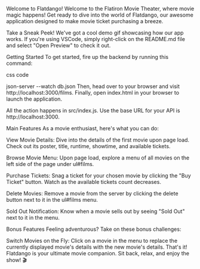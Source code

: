 Welcome to Flatdango!
Welcome to the Flatiron Movie Theater, where movie magic happens! Get ready to dive into the world of Flatdango, our awesome application designed to make movie ticket purchasing a breeze.

Take a Sneak Peek!
We've got a cool demo gif showcasing how our app works. If you're using VSCode, simply right-click on the README.md file and select "Open Preview" to check it out.

Getting Started
To get started, fire up the backend by running this command:

 css code
 
json-server --watch db.json
Then, head over to your browser and visit http://localhost:3000/films. Finally, open index.html in your browser to launch the application.

All the action happens in src/index.js. Use the base URL for your API is http://localhost:3000.

Main Features
As a movie enthusiast, here's what you can do:

View Movie Details: Dive into the details of the first movie upon page load. Check out its poster, title, runtime, showtime, and available tickets.

Browse Movie Menu: Upon page load, explore a menu of all movies on the left side of the page under ul#films.

Purchase Tickets: Snag a ticket for your chosen movie by clicking the "Buy Ticket" button. Watch as the available tickets count decreases.

Delete Movies: Remove a movie from the server by clicking the delete button next to it in the ul#films menu.

Sold Out Notification: Know when a movie sells out by seeing "Sold Out" next to it in the menu.

Bonus Features
Feeling adventurous? Take on these bonus challenges:

Switch Movies on the Fly: Click on a movie in the menu to replace the currently displayed movie's details with the new movie's details.
That's it! Flatdango is your ultimate movie companion. Sit back, relax, and enjoy the show! 🎬
